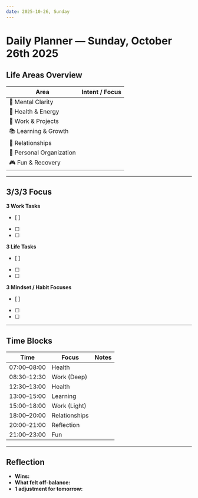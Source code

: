 ```yaml
---
date: 2025-10-26, Sunday
---
```


# Daily Planner — Sunday, October 26th 2025

## Life Areas Overview
| Area | Intent / Focus |
|------|----------------|
| 🧠 Mental Clarity |  |
| 💪 Health & Energy |  |
| 💼 Work & Projects |  |
| 📚 Learning & Growth |  |
| 💞 Relationships |  |
| 🏡 Personal Organization |  |
| 🎮 Fun & Recovery |  |

---

## 3/3/3 Focus
**3 Work Tasks**
- [ ] 
- [ ] 
- [ ] 

**3 Life Tasks**
- [ ] 
- [ ] 
- [ ] 

**3 Mindset / Habit Focuses**
- [ ] 
- [ ] 
- [ ] 

---

## Time Blocks
| Time | Focus | Notes |
|------|--------|-------|
| 07:00–08:00 | Health |  |
| 08:30–12:30 | Work (Deep) |  |
| 12:30–13:00 | Health |  |
| 13:00–15:00 | Learning |  |
| 15:00–18:00 | Work (Light) |  |
| 18:00–20:00 | Relationships |  |
| 20:00–21:00 | Reflection |  |
| 21:00–23:00 | Fun |  |

---

## Reflection
- **Wins:**  
- **What felt off-balance:**  
- **1 adjustment for tomorrow:**  
